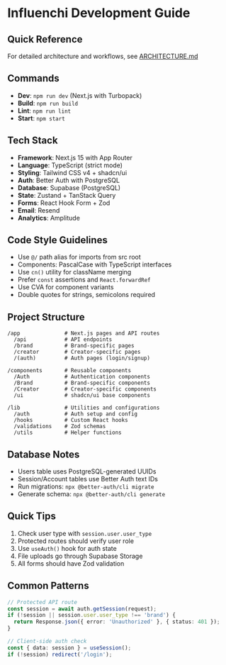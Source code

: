 # Influenchi Development Guide

## Quick Reference
For detailed architecture and workflows, see [ARCHITECTURE.md](./ARCHITECTURE.md)

## Commands
- **Dev**: `npm run dev` (Next.js with Turbopack)
- **Build**: `npm run build`
- **Lint**: `npm run lint`
- **Start**: `npm start`

## Tech Stack
- **Framework**: Next.js 15 with App Router
- **Language**: TypeScript (strict mode)
- **Styling**: Tailwind CSS v4 + shadcn/ui
- **Auth**: Better Auth with PostgreSQL
- **Database**: Supabase (PostgreSQL)
- **State**: Zustand + TanStack Query
- **Forms**: React Hook Form + Zod
- **Email**: Resend
- **Analytics**: Amplitude

## Code Style Guidelines
- Use `@/` path alias for imports from src root
- Components: PascalCase with TypeScript interfaces
- Use `cn()` utility for className merging
- Prefer `const` assertions and `React.forwardRef`
- Use CVA for component variants
- Double quotes for strings, semicolons required

## Project Structure
```
/app              # Next.js pages and API routes
  /api            # API endpoints
  /brand          # Brand-specific pages
  /creator        # Creator-specific pages
  /(auth)         # Auth pages (login/signup)
  
/components       # Reusable components
  /Auth           # Authentication components
  /Brand          # Brand-specific components
  /Creator        # Creator-specific components
  /ui             # shadcn/ui base components
  
/lib              # Utilities and configurations
  /auth           # Auth setup and config
  /hooks          # Custom React hooks
  /validations    # Zod schemas
  /utils          # Helper functions
```

## Database Notes
- Users table uses PostgreSQL-generated UUIDs
- Session/Account tables use Better Auth text IDs
- Run migrations: `npx @better-auth/cli migrate`
- Generate schema: `npx @better-auth/cli generate`

## Quick Tips
1. Check user type with `session.user.user_type`
2. Protected routes should verify user role
3. Use `useAuth()` hook for auth state
4. File uploads go through Supabase Storage
5. All forms should have Zod validation

## Common Patterns
```typescript
// Protected API route
const session = await auth.getSession(request);
if (!session || session.user.user_type !== 'brand') {
  return Response.json({ error: 'Unauthorized' }, { status: 401 });
}

// Client-side auth check
const { data: session } = useSession();
if (!session) redirect('/login');
```
